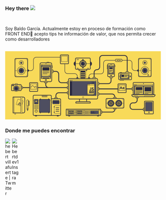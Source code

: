 ### Hey there <img src="https://media.giphy.com/media/hvRJCLFzcasrR4ia7z/giphy.gif" width="30px">




<br />

Soy Baldo García. Actualmente estoy en proceso de formación como FRONT END🚀 acepto tips he información de valor, que nos permita crecer como desarrolladores
<br />
<br />

<img  src="https://raw.githubusercontent.com/hebertdev/hebertdev/master/img/javascript.gif" />

### Donde me puedes encontrar

<a href="https://twitter.com/@lokitoabrewww">
  <img align="left" alt="hebert villafuerte | Twitter" width="22px" src="https://cdn.jsdelivr.net/npm/simple-icons@v3/icons/twitter.svg" />
</a>


<a href="https://www.instagram.com/baldogarcia_/">
  <img align="left" alt="Hebertdev1 Instagram" width="22px" src="https://cdn.jsdelivr.net/npm/simple-icons@v3/icons/instagram.svg" />
</a>

